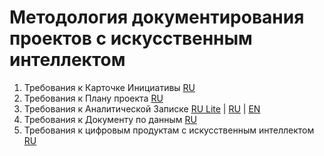 # Методология документирования проектов с искусственным интеллектом

1. Требования к Карточке Инициативы [RU](./01_InitiativeCardRequirements.md)
2. Требования к Плану проекта [RU](./02_ProjectPlanRequirements.md)
3. Требования к Аналитической Записке [RU Lite](./03_AnalyticalNoteRequirements_Ru_Lite.md) | [RU](./03_AnalyticalNoteRequirements_Ru.md) | [EN](./03_AnalyticalNoteRequirements_En.md)
4. Требования к Документу по данным [RU](./04_DataSourceRequirements.md)
5. Требования к цифровым продуктам с искусственным интеллектом [RU](./05_IIDigitalProductRequirements.md)